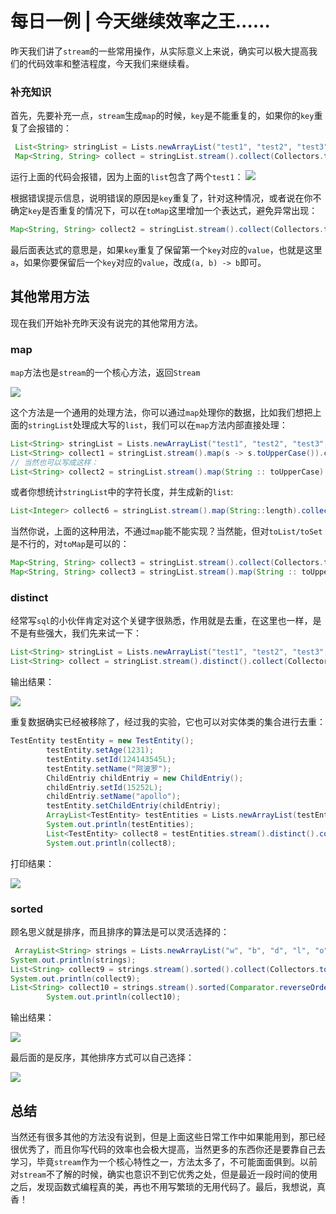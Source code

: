 # 每日一例 | 今天继续效率之王……

昨天我们讲了`stream`的一些常用操作，从实际意义上来说，确实可以极大提高我们的代码效率和整洁程度，今天我们来继续看。

### 补充知识

首先，先要补充一点，`stream`生成`map`的时候，`key`是不能重复的，如果你的`key`重复了会报错的：

```java
 List<String> stringList = Lists.newArrayList("test1", "test2", "test3", "test1");
 Map<String, String> collect = stringList.stream().collect(Collectors.toMap(s -> s, s -> s));
```

运行上面的代码会报错，因为上面的`list`包含了两个`test1`：
![](https://gitee.com/sysker/picBed/raw/master/images/20210514071413.png)

根据错误提示信息，说明错误的原因是`key`重复了，针对这种情况，或者说在你不确定`key`是否重复的情况下，可以在`toMap`这里增加一个表达式，避免异常出现：

```java
Map<String, String> collect2 = stringList.stream().collect(Collectors.toMap(s -> s, s -> s, (a, b) -> a));
```

最后面表达式的意思是，如果`key`重复了保留第一个`key`对应的`value`，也就是这里`a`，如果你要保留后一个`key`对应的`value`，改成`(a, b) -> b`即可。

## 其他常用方法

现在我们开始补充昨天没有说完的其他常用方法。

### map

`map`方法也是`stream`的一个核心方法，返回`Stream`

![](https://gitee.com/sysker/picBed/raw/master/images/20210514073201.png)

这个方法是一个通用的处理方法，你可以通过`map`处理你的数据，比如我们想把上面的`stringList`处理成大写的`list`，我们可以在`map`方法内部直接处理：

```java
List<String> stringList = Lists.newArrayList("test1", "test2", "test3", "test1");
List<String> collect1 = stringList.stream().map(s -> s.toUpperCase()).collect(Collectors.toList());
// 当然也可以写成这样：
List<String> collect2 = stringList.stream().map(String :: toUpperCase).collect(Collectors.toList());
```

或者你想统计`stringList`中的字符长度，并生成新的`list`:

```java
List<Integer> collect6 = stringList.stream().map(String::length).collect(Collectors.toList());
```

当然你说，上面的这种用法，不通过`map`能不能实现？当然能，但对`toList/toSet`是不行的，对`toMap`是可以的：

```java
Map<String, String> collect3 = stringList.stream().collect(Collectors.toMap(s -> s.toUpperCase(), s -> s, (a, b) -> a));
Map<String, String> collect3 = stringList.stream().map(String :: toUpperCase).collect(Collectors.toMap(s -> s, s -> s, (a, b) -> a));
```

### distinct

经常写`sql`的小伙伴肯定对这个关键字很熟悉，作用就是去重，在这里也一样，是不是有些强大，我们先来试一下：

```java
List<String> stringList = Lists.newArrayList("test1", "test2", "test3", "test1");
List<String> collect = stringList.stream().distinct().collect(Collectors.toList());
```

输出结果：

![](https://gitee.com/sysker/picBed/raw/master/images/20210514075059.png)

重复数据确实已经被移除了，经过我的实验，它也可以对实体类的集合进行去重：

```java
TestEntity testEntity = new TestEntity();
        testEntity.setAge(1231);
        testEntity.setId(124143545L);
        testEntity.setName("阿波罗");
        ChildEntriy childEntriy = new ChildEntriy();
        childEntriy.setId(15252L);
        childEntriy.setName("apollo");
        testEntity.setChildEntriy(childEntriy);
        ArrayList<TestEntity> testEntities = Lists.newArrayList(testEntity, testEntity);
        System.out.println(testEntities);
        List<TestEntity> collect8 = testEntities.stream().distinct().collect(Collectors.toList());
        System.out.println(collect8);
```

打印结果：

![](https://gitee.com/sysker/picBed/raw/master/images/20210514075729.png)

### sorted

顾名思义就是排序，而且排序的算法是可以灵活选择的：

```java
 ArrayList<String> strings = Lists.newArrayList("w", "b", "d", "l", "o", "g");
System.out.println(strings);
List<String> collect9 = strings.stream().sorted().collect(Collectors.toList());
System.out.println(collect9);
List<String> collect10 = strings.stream().sorted(Comparator.reverseOrder()).collect(Collectors.toList());
        System.out.println(collect10);
```

输出结果：

![](https://gitee.com/sysker/picBed/raw/master/images/20210514080336.png)

最后面的是反序，其他排序方式可以自己选择：

![](https://gitee.com/sysker/picBed/raw/master/images/20210514080450.png)

## 总结

当然还有很多其他的方法没有说到，但是上面这些日常工作中如果能用到，那已经很优秀了，而且你写代码的效率也会极大提高，当然更多的东西你还是要靠自己去学习，毕竟`stream`作为一个核心特性之一，方法太多了，不可能面面俱到。以前对`stream`不了解的时候，确实也意识不到它优秀之处，但是最近一段时间的使用之后，发现函数式编程真的美，再也不用写繁琐的无用代码了。最后，我想说，真香！